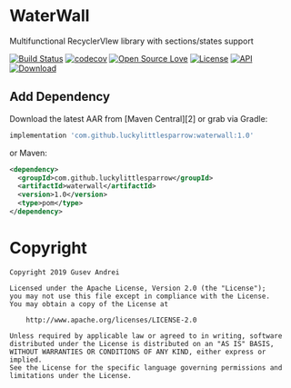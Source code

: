 # WaterWall
Multifunctional RecyclerVIew library with sections/states support


[![Build Status](https://travis-ci.com/LuckyLittleSparrow/WaterWall.svg?branch=master)](https://travis-ci.com/LuckyLittleSparrow/WaterWall)
[![codecov](https://codecov.io/gh/LuckyLittleSparrow/WaterWall/branch/master/graph/badge.svg)](https://codecov.io/gh/LuckyLittleSparrow/WaterWall)
[![Open Source Love](https://badges.frapsoft.com/os/v1/open-source.svg?v=102)](https://opensource.org/licenses/Apache-2.0)
[![License](https://img.shields.io/badge/license-Apache%202.0-blue.svg)](https://github.com/LuckyLittleSparrow/WaterWall/blob/master/LICENSE)
[![API](https://img.shields.io/badge/API-19%2B-brightgreen.svg?style=flat)](https://android-arsenal.com/api?level=19)
 [ ![Download](https://api.bintray.com/packages/luckylittlesparrow/WaterWall/com.luckylittlesparrow.waterwall/images/download.svg) ](https://bintray.com/luckylittlesparrow/WaterWall/com.luckylittlesparrow.waterwall/_latestVersion)

## Add Dependency
Download the latest AAR from [Maven Central][2] or grab via Gradle:
```groovy
implementation 'com.github.luckylittlesparrow:waterwall:1.0'
```
or Maven:
```xml
<dependency>
  <groupId>com.github.luckylittlesparrow</groupId>
  <artifactId>waterwall</artifactId>
  <version>1.0</version>
  <type>pom</type>
</dependency>
```

# Copyright

    Copyright 2019 Gusev Andrei

    Licensed under the Apache License, Version 2.0 (the "License");
    you may not use this file except in compliance with the License.
    You may obtain a copy of the License at

        http://www.apache.org/licenses/LICENSE-2.0

    Unless required by applicable law or agreed to in writing, software
    distributed under the License is distributed on an "AS IS" BASIS,
    WITHOUT WARRANTIES OR CONDITIONS OF ANY KIND, either express or implied.
    See the License for the specific language governing permissions and
    limitations under the License.

